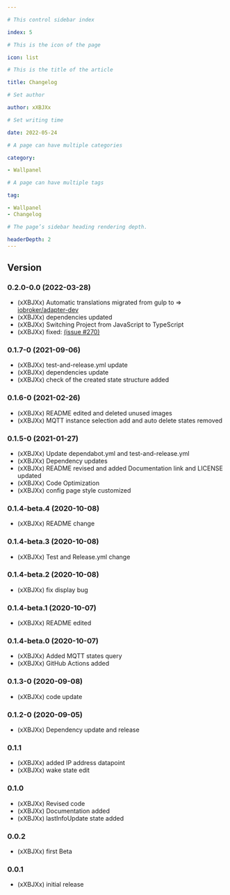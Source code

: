 ```yaml
---

# This control sidebar index

index: 5

# This is the icon of the page

icon: list

# This is the title of the article

title: Changelog

# Set author

author: xXBJXx

# Set writing time

date: 2022-05-24

# A page can have multiple categories

category:

- Wallpanel

# A page can have multiple tags

tag:

- Wallpanel
- Changelog

# The page’s sidebar heading rendering depth.

headerDepth: 2
---
```


## Version
### 0.2.0-0.0 (2022-03-28)
* (xXBJXx) Automatic translations migrated from gulp to => [iobroker/adapter-dev](https://github.com/ioBroker/adapter-dev)
* (xXBJXx) dependencies updated
* (xXBJXx) Switching Project from JavaScript to TypeScript
* (xXBJXx) fixed: [(issue #270)](https://github.com/xXBJXx/ioBroker.wallpanel/issues/270)

### 0.1.7-0 (2021-09-06)

* (xXBJXx) test-and-release.yml update
* (xXBJXx) dependencies update
* (xXBJXx) check of the created state structure added

### 0.1.6-0 (2021-02-26)

* (xXBJXx) README edited and deleted unused images
* (xXBJXx) MQTT instance selection add and auto delete states removed

### 0.1.5-0 (2021-01-27)

* (xXBJXx) Update dependabot.yml and test-and-release.yml
* (xXBJXx) Dependency updates
* (xXBJXx) README revised and added Documentation link and LICENSE updated
* (xXBJXx) Code Optimization
* (xXBJXx) config page style customized

### 0.1.4-beta.4 (2020-10-08)

* (xXBJXx) README change

### 0.1.4-beta.3 (2020-10-08)

* (xXBJXx) Test and Release.yml change

### 0.1.4-beta.2 (2020-10-08)

* (xXBJXx) fix display bug

### 0.1.4-beta.1 (2020-10-07)

* (xXBJXx) README edited

### 0.1.4-beta.0 (2020-10-07)

* (xXBJXx) Added MQTT states query
* (xXBJXx) GitHub Actions added

### 0.1.3-0 (2020-09-08)

* (xXBJXx) code update

### 0.1.2-0 (2020-09-05)

* (xXBJXx) Dependency update and release

### 0.1.1

* (xXBJXx) added IP address datapoint
* (xXBJXx) wake state edit

### 0.1.0

* (xXBJXx) Revised code
* (xXBJXx) Documentation added
* (xXBJXx) lastInfoUpdate state added

### 0.0.2

* (xXBJXx) first Beta

### 0.0.1

* (xXBJXx) initial release